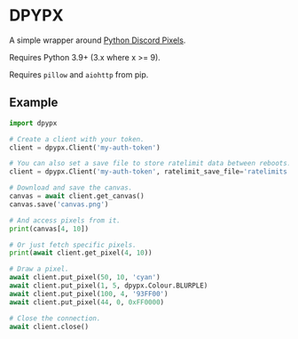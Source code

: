 # DPYPX

A simple wrapper around [Python Discord Pixels](https://pixels.pythondiscord.com).

Requires Python 3.9+ (3.x where x >= 9).

Requires `pillow` and `aiohttp` from pip.

## Example

```python
import dpypx

# Create a client with your token.
client = dpypx.Client('my-auth-token')

# You can also set a save file to store ratelimit data between reboots.
client = dpypx.Client('my-auth-token', ratelimit_save_file='ratelimits.json')

# Download and save the canvas.
canvas = await client.get_canvas()
canvas.save('canvas.png')

# And access pixels from it.
print(canvas[4, 10])

# Or just fetch specific pixels.
print(await client.get_pixel(4, 10))

# Draw a pixel.
await client.put_pixel(50, 10, 'cyan')
await client.put_pixel(1, 5, dpypx.Colour.BLURPLE)
await client.put_pixel(100, 4, '93FF00')
await client.put_pixel(44, 0, 0xFF0000)

# Close the connection.
await client.close()
```
